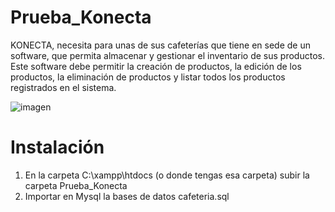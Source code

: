 # Prueba_Konecta
KONECTA, necesita para unas de sus cafeterías que tiene en sede de un software, que permita almacenar y gestionar el inventario de sus productos. 
Este software debe permitir la creación de productos, la edición de los productos, la eliminación de productos y listar todos los productos 
registrados en el sistema.

![imagen](https://user-images.githubusercontent.com/99566499/165543907-e8c88e01-ad72-4b62-afbb-a6e2db3b4d01.png)


# Instalación
1. En la carpeta C:\xampp\htdocs (o donde tengas esa carpeta) subir la carpeta Prueba_Konecta
2. Importar en Mysql la bases de datos cafeteria.sql
